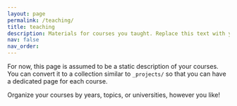 ```yaml
---
layout: page
permalink: /teaching/
title: teaching
description: Materials for courses you taught. Replace this text with your description.
nav: false
nav_order:  
---
```


For now, this page is assumed to be a static description of your courses. You can convert it to a collection similar to `_projects/` so that you can have a dedicated page for each course.

Organize your courses by years, topics, or universities, however you like!
